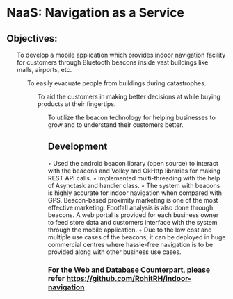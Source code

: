 # NaaS: Navigation as a Service
## Objectives:
<ul>To develop a mobile application which provides indoor navigation facility for
customers through Bluetooth beacons inside vast buildings like malls, airports, etc.
<ul>To easily evacuate people from buildings during catastrophes.
<ul>To aid the customers in making better decisions at while buying products at their
fingertips.
<ul>To utilize the beacon technology for helping businesses to grow and to understand
their customers better.

## Development
◦ Used the android beacon library (open source) to interact with the beacons and Volley
and OkHttp libraries for making REST API calls.
◦ Implemented multi-threading with the help of Asynctask and handler class.
◦ The system with beacons is highly accurate for indoor navigation when compared with
GPS. Beacon-based proximity marketing is one of the most effective marketing. Footfall
analysis is also done through beacons. A web portal is provided for each business
owner to feed store data and customers interface with the system through the mobile
application.
◦ Due to the low cost and multiple use cases of the beacons, it can be deployed in huge
commercial centres where hassle-free navigation is to be provided along with other
business use cases.

### For the Web and Database Counterpart, please refer https://github.com/RohitRH/indoor-navigation
